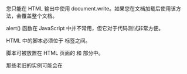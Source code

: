 您只能在 HTML 输出中使用 document.write。如果您在文档加载后使用该方法，会覆盖整个文档。

alert() 函数在 JavaScript 中并不常用，但它对于代码测试非常方便。

HTML 中的脚本必须位于 <script> 与 </script> 标签之间。

脚本可被放置在 HTML 页面的 <body> 和 <head> 部分中。

那些老旧的实例可能会在 <script> 标签中使用 type="text/javascript"。现在已经不必这样做了。JavaScript 是所有现代浏览器以及 HTML5 中的默认脚本语言。

外部脚本不能包含 <script> 标签。



# 数据类型

**值类型(基本类型)**：字符串（String）、数字(Number)、布尔(Boolean)、对空（Null）、未定义（Undefined）、Symbol。

**引用数据类型**：对象(Object)、数组(Array)、函数(Function)。

## undefined 和 null 的区别

在 JavaScript 中 null 表示 "什么都没有"。

null是一个只有一个值的特殊类型。表示一个空对象引用。

null 和 undefined 的值相等，但类型不等：

```javascript
typeof undefined             // undefined
typeof null                  // object
null === undefined           // false
null == undefined            // true
```


